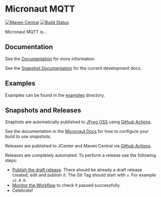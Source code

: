 # Micronaut MQTT

[![Maven Central](https://img.shields.io/maven-central/v/io.micronaut.mqtt/micronaut-mqtt.svg?label=Maven%20Central)](https://search.maven.org/search?q=g:%22io.micronaut.mqtt%22%20AND%20a:%22micronaut-mqtt%22)
[![Build Status](https://github.com/micronaut-projects/micronaut-mqtt/workflows/Java%20CI/badge.svg)](https://github.com/micronaut-projects/micronaut-mqtt/actions)

Micronaut MQTT is...

## Documentation

See the [Documentation](https://micronaut-projects.github.io/micronaut-mqtt/latest/guide/) for more information. 

See the [Snapshot Documentation](https://micronaut-projects.github.io/micronaut-mqtt/snapshot/guide/) for the current development docs.

## Examples

Examples can be found in the [examples](https://github.com/micronaut-projects/micronaut-mqtt/tree/master/examples) directory.

## Snapshots and Releases

Snaphots are automatically published to [JFrog OSS](https://oss.jfrog.org/artifactory/oss-snapshot-local/) using [Github Actions](https://github.com/micronaut-projects/micronaut-mqtt/actions).

See the documentation in the [Micronaut Docs](https://docs.micronaut.io/latest/guide/index.html#usingsnapshots) for how to configure your build to use snapshots.

Releases are published to JCenter and Maven Central via [Github Actions](https://github.com/micronaut-projects/micronaut-mqtt/actions).

Releases are completely automated. To perform a release use the following steps:

* [Publish the draft release](https://github.com/micronaut-projects/micronaut-mqtt/releases). There should be already a draft release created, edit and publish it. The Git Tag should start with `v`. For example `v1.0.0`.
* [Monitor the Workflow](https://github.com/micronaut-projects/micronaut-mqtt/actions?query=workflow%3ARelease) to check it passed successfully.
* Celebrate!

